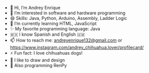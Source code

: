 - 👋 Hi, I’m Andrey Enrique
- 👀 I’m interested in software and hardware programming
- 😄 Skills: Java, Python, Arduino, Assembly, Ladder Logic
- 🌱 I’m currently learning HTML, JavaScript
- ✨ My favorite programming language: Java
- 🇲🇽 I know Spanish and English 🇺🇲
- 📫 How to reach me: andreyenrique132@gmail.com or https://www.instagram.com/andrey_chihuahua.lover/profilecard/
- ⚡ Fun fact: I love chihuahuas dogs!
- 🦐​ I like to draw and design
- 🎴 Also programming RenPy

<!---
Andrey-Enrique-GM/Andrey-Enrique-GM is a ✨ special ✨ repository because its `README.md` (this file) appears on your GitHub profile.
You can click the Preview link to take a look at your changes.
--->
